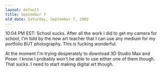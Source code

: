 ```yaml
---
layout: default
title: September 7
old_date: Saturday, September 7, 2002
---
```


10:04 PM EST: School sucks. After all the work I did to get my camera for
school, I'm told by the new art teacher that I can use any medium for my
portfolio BUT photography. This is fucking wonderful.

At the moment I'm trying desperately to download 3D Studio Max and Poser. I
know I probably won't be able to use either one of them though. That sucks. I
need to start making digital art though.

